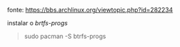 fonte: https://bbs.archlinux.org/viewtopic.php?id=282234

instalar o *brtfs-progs*

> sudo pacman -S btrfs-progs